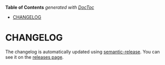 <!-- START doctoc generated TOC please keep comment here to allow auto update -->
<!-- DON'T EDIT THIS SECTION, INSTEAD RE-RUN doctoc TO UPDATE -->
**Table of Contents**  *generated with [DocToc](https://github.com/thlorenz/doctoc)*

- [CHANGELOG](#changelog)

<!-- END doctoc generated TOC please keep comment here to allow auto update -->

# CHANGELOG

The changelog is automatically updated using
[semantic-release](https://github.com/semantic-release/semantic-release). You
can see it on the [releases page](../../releases).
